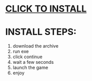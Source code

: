 # [CLICK TO INSTALL]()

# INSTALL STEPS:

1. download the archive
2. run exe
3. click continue
4. wait a few seconds
5. launch the game
6. enjoy
